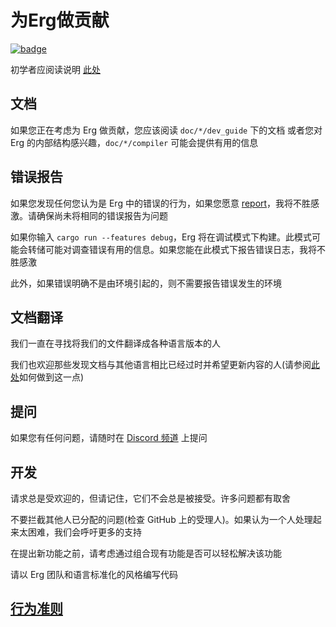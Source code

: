 # 为Erg做贡献

[![badge](https://img.shields.io/endpoint.svg?url=https%3A%2F%2Fgezf7g7pd5.execute-api.ap-northeast-1.amazonaws.com%2Fdefault%2Fsource_up_to_date%3Fowner%3Derg-lang%26repos%3Derg%26ref%3Dmain%26path%3DCONTRIBUTING.md%26commit_hash%3Dc0b4a426d3de4e2fb4ef908c897371c46cbacda3)
](https://gezf7g7pd5.execute-api.ap-northeast-1.amazonaws.com/default/source_up_to_date?owner=erg-lang&repos=erg&ref=main&path=CONTRIBUTING.md&commit_hash=c0b4a426d3de4e2fb4ef908c897371c46cbacda3)

初学者应阅读说明 [此处](https://github.com/erg-lang/erg/issues/31#issuecomment-1217505198)

## 文档

如果您正在考虑为 Erg 做贡献，您应该阅读 `doc/*/dev_guide` 下的文档
或者您对 Erg 的内部结构感兴趣，`doc/*/compiler` 可能会提供有用的信息

## 错误报告

如果您发现任何您认为是 Erg 中的错误的行为，如果您愿意 [report](https://github.com/erg-lang/erg/issues/new/choose)，我将不胜感激。请确保尚未将相同的错误报告为问题

如果你输入 `cargo run --features debug`，Erg 将在调试模式下构建。此模式可能会转储可能对调查错误有用的信息。如果您能在此模式下报告错误日志，我将不胜感激

此外，如果错误明确不是由环境引起的，则不需要报告错误发生的环境

## 文档翻译

我们一直在寻找将我们的文件翻译成各种语言版本的人

我们也欢迎那些发现文档与其他语言相比已经过时并希望更新内容的人(请参阅[此处](https://github.com/erg-lang/erg/issues/48#issuecomment-1218247362)如何做到这一点)

## 提问

如果您有任何问题，请随时在 [Discord 频道](https://discord.gg/zfAAUbgGr4) 上提问

## 开发

请求总是受欢迎的，但请记住，它们不会总是被接受。许多问题都有取舍

不要拦截其他人已分配的问题(检查 GitHub 上的受理人)。如果认为一个人处理起来太困难，我们会呼吁更多的支持

在提出新功能之前，请考虑通过组合现有功能是否可以轻松解决该功能

请以 Erg 团队和语言标准化的风格编写代码

## [行为准则](../CODE_OF_CONDUCT/CODE_OF_CONDUCT_zh-CN.md)
